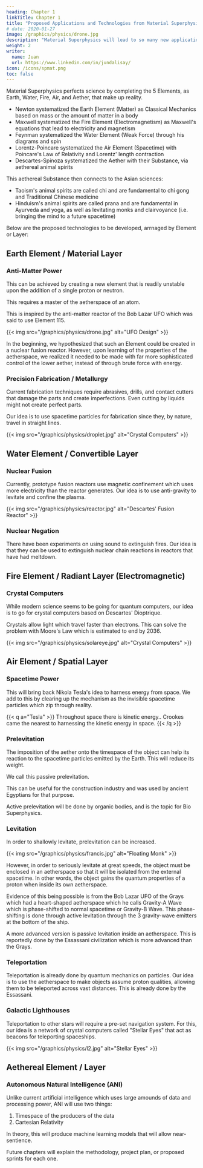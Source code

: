 ```yaml
---
heading: Chapter 1
linkTitle: Chapter 1
title: "Proposed Applications and Technologies from Material Superphysics"
# date: 2020-01-27
image: /graphics/physics/drone.jpg
description: "Material Superphysics will lead to so many new applications and technologies"
weight: 2
writer:
  name: Juan
  url: https://www.linkedin.com/in/jundalisay/
icon: /icons/spmat.png
toc: false
---
```



Material Superphysics perfects science by completing the 5 Elements, as Earth, Water, Fire, Air, and Aether, that make up reality. 

- Newton systematized the Earth Element (Matter) as Classical Mechanics based on mass or the amount of matter in a body
- Maxwell systematized the Fire Element (Electromagnetism) as Maxwell's equations that lead to electricity and magnetism
- Feynman systematized the Water Element (Weak Force) through his diagrams and spin
- Lorentz-Poincare systematized the Air Element (Spacetime) with Poincare's Law of Relativity and Lorentz' length contraction 
- Descartes-Spinoza systematized the Aether with their Substance, via aethereal animal spirits

This aethereal Substance then connects to the Asian sciences:

- Taoism's animal spirits are called chi and are fundamental to chi gong and Traditional Chinese medicine
- Hinduism's animal spirits are called prana and are fundamental in Ayurveda and yoga, as well as levitating monks and clairvoyance (i.e. bringing the mind to a future spacetime) 

Below are the proposed technologies to be developed, arrnaged by Element or Layer:


## Earth Element / Material Layer 

### Anti-Matter Power

This can be achieved by creating a new element that is readily unstable upon the addition of a single proton or neutron.

This requires a master of the aetherspace of an atom. 

This is inspired by the anti-matter reactor of the Bob Lazar UFO which was said to use Element 115. 

{{< img src="/graphics/physics/drone.jpg" alt="UFO Design" >}}

In the beginning, we hypothesized that such an Element could be created in a nuclear fusion reactor. However, upon learning of the properties of the aetherspace, we realized it needed to be made with far more sophisticated control of the lower aether, instead of through brute force with energy.  


### Precision Fabrication / Metallurgy

Current fabrication techniques require abrasives, drills, and contact cutters that damage the parts and create imperfections. Even cutting by liquids might not create perfect parts.

Our idea is to use spacetime particles for fabrication since they, by nature, travel in straight lines.   

{{< img src="/graphics/physics/droplet.jpg" alt="Crystal Computers" >}}


## Water Element / Convertible Layer

### Nuclear Fusion

Currently, prototype fusion reactors use magnetic confinement which uses more electricity than the reactor generates. Our idea is to use anti-gravity to levitate and confine the plasma.   

{{< img src="/graphics/physics/reactor.jpg" alt="Descartes' Fusion Reactor" >}}


### Nuclear Negation

There have been experiments on using sound to extinguish fires. Our idea is that they can be used to extinguish nuclear chain reactions in reactors that have had meltdown. 




## Fire Element / Radiant Layer (Electromagnetic)

### Crystal Computers

While modern science seems to be going for quantum computers, our idea is to go for crystal computers based on Descartes' Dioptrique. 

Crystals allow light which travel faster than electrons. This can solve the problem with Moore's Law which is estimated to end by 2036.  


{{< img src="/graphics/physics/solareye.jpg" alt="Crystal Computers" >}}



## Air Element / Spatial Layer

### Spacetime Power

This will bring back Nikola Tesla's idea to harness energy from space. We add to this by clearing up the mechanism as the invisible spacetime particles which zip through reality. 

{{< q a="Tesla" >}}
Throughout space there is kinetic energy.. Crookes came the nearest to harnessing the kinetic energy in space. 
{{< /q >}}


### Prelevitation

The imposition of the aether onto the timespace of the object can help its reaction to the spacetime particles emitted by the Earth. This will reduce its weight.

We call this passive prelevitation. 

This can be useful for the construction industry and was used by ancient Egyptians for that purpose. 

Active prelevitation will be done by organic bodies, and is the topic for Bio Superphysics. 


### Levitation

In order to shallowly levitate, prelevitation can be increased. 

{{< img src="/graphics/physics/francis.jpg" alt="Floating Monk" >}}

However, in order to seriously levitate at great speeds, the object must be enclosed in an aetherspace so that it will be isolated from the external spacetime. In other words, the object gains the quantum properties of a  proton when inside its own aetherspace.

Evidence of this being possible is from the Bob Lazar UFO of the Grays which had a heart-shaped aetherspace which he calls Gravity-A Wave which is phase-shifted to normal spacetime or Gravity-B Wave. This phase-shifting is done through active levitation through the 3 gravity-wave emitters at the bottom of the ship.

A more advanced version is passive levitation inside an aetherspace. This is reportedly done by the Essassani civilization which is more advanced than the Grays. 


### Teleportation

Teleportation is already done by quantum mechanics on particles. Our idea is to use the aetherspace to make objects assume proton qualities, allowing them to be teleported across vast distances. This is already done by the Essassani. 


### Galactic Lighthouses

Teleportation to other stars will require a pre-set navigation system. For this, our idea is a network of crystal computers called "Stellar Eyes" that act as beacons for teleporting spaceships.  

{{< img src="/graphics/physics/l2.jpg" alt="Stellar Eyes" >}}



## Aethereal Element / Layer

### Autonomous Natural Intelligence (ANI)

Unlike current artificial intelligence which uses large amounds of data and processing power, ANI will use two things:

1. Timespace of the producers of the data
2. Cartesian Relativity 

In theory, this will produce machine learning models that will allow near-sentience. 


Future chapters will explain the methodology, project plan, or proposed sprints for each one.  
